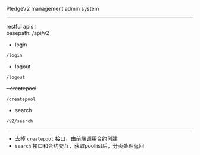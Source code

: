 PledgeV2 management admin system

---

restful apis：  
basepath: /api/v2
- login
```shell
/login
```

- logout
```shell
/logout
```

~~- createpool~~
```shell
/createpool
```

- search
```shell
/v2/search
```

---

* 去掉 `createpool` 接口，由前端调用合约创建
* `search` 接口和合约交互，获取poollist后，分页处理返回